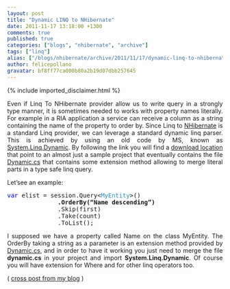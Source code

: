 ```yaml
---
layout: post
title: "Dynamic LINQ to NHibernate"
date: 2011-11-17 13:18:00 +1300
comments: true
published: true
categories: ["blogs", "nhibernate", "archive"]
tags: ["linq"]
alias: ["/blogs/nhibernate/archive/2011/11/17/dynamic-linq-to-nhibernate.aspx"]
author: felicepollano
gravatar: bf8ff77ca000b80a2b19d07dbb257645
---
```

{% include imported_disclaimer.html %}
<p align="justify">Even if Linq To NHibernate provider allow us to write query in a strongly type manner, it is sometimes needed to works with property names literally. For example in a RIA application a service can receive a column as a string containing the name of the property to order by. Since Linq to <a href="http://nhforge.org" target="_blank">NHibernate</a> is a standard Linq provider, we can leverage a standard dynamic linq parser. This is achieved by using an old code by MS, known as <a href="http://weblogs.asp.net/scottgu/archive/2008/01/07/dynamic-linq-part-1-using-the-linq-dynamic-query-library.aspx">System.Linq.Dynamic</a>. By following the link you will find a <a href="http://msdn.microsoft.com/en-us/vstudio/bb894665.aspx">download location</a> that point to an almost just a sample project that eventually contains the file <a href="https://raw.github.com/gist/1372806/f22488235a328af162f94de83b34bfe68f5975ce/Dynamic.cs">Dynamic.cs</a> that contains some extension method allowing to merge literal parts in a type safe linq query.</p>
<p align="justify">Let&rsquo;see an example:</p>
<pre class="code"><span style="color: blue">var </span>elist = session.Query&lt;<span style="color: #2b91af">MyEntity</span>&gt;()
              <b>.OrderBy(&ldquo;Name descending&rdquo;)</b>
              .Skip(first)
              .Take(count)
              .ToList();</pre>
<p align="justify">I supposed we have a property called Name on the class MyEntity. The OrderBy taking a string as a parameter is an extension method provided by <a href="https://raw.github.com/gist/1372806/f22488235a328af162f94de83b34bfe68f5975ce/Dynamic.cs">Dynamic.cs</a>, and in order to have it working you just need to merge the file <b>dynamic.cs</b> in your project and import <b>System.Linq.Dynamic</b>. Of course you will have extension for Where and for other linq operators too.</p>
<p>( <a href="http://www.felicepollano.com/">cross post from my blog</a> )</p>
